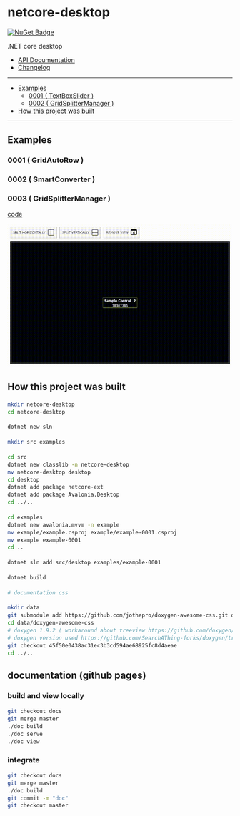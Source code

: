# netcore-desktop

[![NuGet Badge](https://buildstats.info/nuget/netcore-desktop)](https://www.nuget.org/packages/netcore-desktop/)

.NET core desktop

- [API Documentation](https://devel0.github.io/netcore-desktop/html/annotated.html)
- [Changelog](https://github.com/devel0/netcore-desktop/commits/master)

<hr/>

<!-- TOC -->
* [Examples](#examples)
    - [0001 ( TextBoxSlider )](#0001--textboxslider-)
    - [0002 ( GridSplitterManager )](#0002--gridsplittermanager-)
* [How this project was built](#how-this-project-was-built)
<!-- TOCEND -->

<hr/>

## Examples

### 0001 ( GridAutoRow )

### 0002 ( SmartConverter )

### 0003 ( GridSplitterManager )

[code](https://github.com/devel0/netcore-desktop/blob/ed1b3e8c9bea960242138a0ed183044be5e01083/examples/0002/MainWindow.xaml#L40)

![](data/img/example-0002.gif)

## How this project was built

```sh
mkdir netcore-desktop
cd netcore-desktop

dotnet new sln

mkdir src examples

cd src
dotnet new classlib -n netcore-desktop
mv netcore-desktop desktop
cd desktop
dotnet add package netcore-ext
dotnet add package Avalonia.Desktop
cd ../..

cd examples
dotnet new avalonia.mvvm -n example
mv example/example.csproj example/example-0001.csproj
mv example example-0001
cd ..

dotnet sln add src/desktop examples/example-0001

dotnet build

# documentation css

mkdir data
git submodule add https://github.com/jothepro/doxygen-awesome-css.git data/doxygen-awesome-css
cd data/doxygen-awesome-css
# doxygen 1.9.2 ( workaround about treeview https://github.com/doxygen/doxygen/issues/9254 )
# doxygen version used https://github.com/SearchAThing-forks/doxygen/tree/Release_1_9_2_with_autotrimleft
git checkout 45f50e0438ac31ec3b3cd594ae68925fc8d4aeae
cd ../..
```

## documentation (github pages)

### build and view locally

```sh
git checkout docs
git merge master
./doc build
./doc serve
./doc view
```

### integrate

```sh
git checkout docs
git merge master
./doc build
git commit -m "doc"
git checkout master
```
